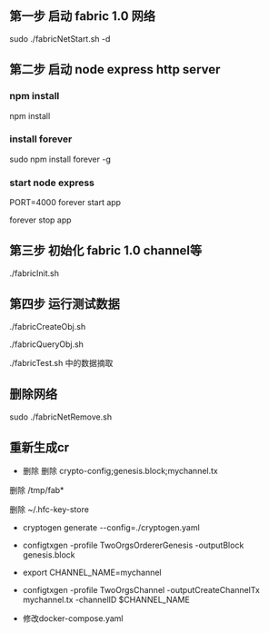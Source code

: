 
## 第一步 启动 fabric 1.0 网络
sudo ./fabricNetStart.sh -d

## 第二步 启动 node express http server

### npm install
npm install

### install forever
sudo npm install forever -g

### start node express
PORT=4000 forever start app

forever stop app

## 第三步 初始化 fabric 1.0 channel等
./fabricInit.sh

## 第四步 运行测试数据
./fabricCreateObj.sh

./fabricQueryObj.sh

./fabricTest.sh 中的数据摘取

## 删除网络
sudo ./fabricNetRemove.sh


## 重新生成cr
- 删除
删除 crypto-config;genesis.block;mychannel.tx

删除 /tmp/fab*

删除 ~/.hfc-key-store

- cryptogen generate --config=./cryptogen.yaml

- configtxgen -profile TwoOrgsOrdererGenesis -outputBlock genesis.block

- export CHANNEL_NAME=mychannel

- configtxgen -profile TwoOrgsChannel -outputCreateChannelTx mychannel.tx -channelID $CHANNEL_NAME

- 修改docker-compose.yaml


